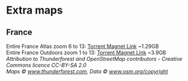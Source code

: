 # Extra maps
## France
Entire France Atlas zoom 6 to 13: [Torrent Magnet Link](https://tinyurl.com/43n7uwv3) ~1.29GB
<br>
Entire France Outdoors zoom 1 to 13: [Torrent Magnet Link](https://tinyurl.com/3xhpn7j7)  ~3.9GB
<br>
*Attribution to Thunderforest and OpenStreetMap contributors - Creative Commons licence CC-BY-SA 2.0
<br>Maps © www.thunderforest.com, Data © www.osm.org/copyright*

